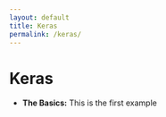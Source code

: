 ```yaml
---
layout: default
title: Keras
permalink: /keras/
---
```


# Keras

* **The Basics:**
  This is the first example
